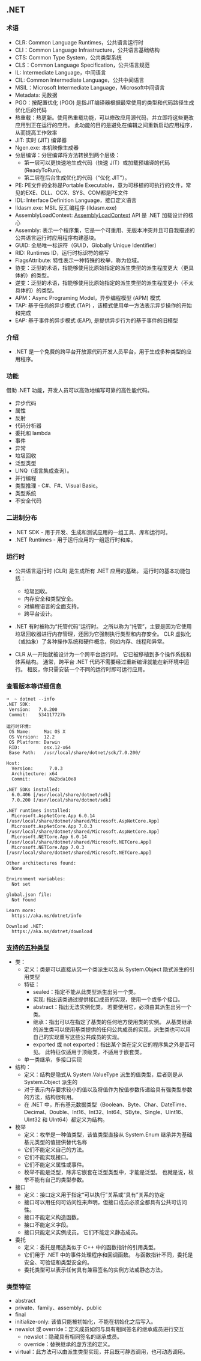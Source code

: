 ﻿## .NET

### 术语
- CLR: Common Language Runtimes，公共语言运行时
- CLI：Common Language Infrastructure，公共语言基础结构
- CTS: Common Type System，公共类型系统
- CLS：Common Language Specification，公共语言规范
- IL: Intermediate Language，中间语言
- CIL: Common Intermediate Language，公共中间语言
- MSIL：Microsoft Intermediate Language，Microsoft中间语言
- Metadata: 元数据
- PGO：按配置优化 (PGO) 是指JIT编译器根据最常使用的类型和代码路径生成优化后的代码
- 热重载：热更新。使用热重载功能，可以修改应用源代码，并立即将这些更改应用到正在运行的应用。 此功能的目的是避免在编辑之间重新启动应用程序，从而提高工作效率
- JIT: 实时 (JIT) 编译器
- Ngen.exe: 本机映像生成器
- 分层编译：分层编译将方法转换到两个层级：
  - 第一层可以更快速地生成代码（快速 JIT）或加载预编译的代码 (ReadyToRun)。
  - 第二层在后台生成优化的代码（“优化 JIT”）。
- PE: PE文件的全称是Portable Executable，意为可移植的可执行的文件，常见的EXE、DLL、OCX、SYS、COM都是PE文件
- IDL: Interface Definition Language，接口定义语言
- Ildasm.exe: MSIL 反汇编程序 (Ildasm.exe)
- AssemblyLoadContext: [AssemblyLoadContext](https://learn.microsoft.com/zh-cn/dotnet/core/dependency-loading/understanding-assemblyloadcontext) API 是 .NET 加载设计的核心
- Assembly: 表示一个程序集，它是一个可重用、无版本冲突并且可自我描述的公共语言运行时应用程序构建基块。
- GUID: 全局唯一标识符（GUID，Globally Unique Identifier）
- RID: Runtimes ID，运行时标识符的缩写
- FlagsAttribute: 特性表示一种特殊的枚举，称为位域。
- 协变：泛型的术语，指能够使用比原始指定的派生类型的派生程度更大（更具体的）的类型。
- 逆变：泛型的术语，指能够使用比原始指定的派生类型的派生程度更小（不太具体的）的类型。
- APM：Async Programing Model，异步编程模型 (APM) 模式
- TAP: 基于任务的异步模式 (TAP) ，该模式使用单一方法表示异步操作的开始和完成
- EAP: 基于事件的异步模式 (EAP), 是提供异步行为的基于事件的旧模型


### 介绍
- .NET 是一个免费的跨平台开放源代码开发人员平台，用于生成多种类型的应用程序。

### 功能
借助 .NET 功能，开发人员可以高效地编写可靠的高性能代码。

- 异步代码
- 属性
- 反射
- 代码分析器
- 委托和 lambda
- 事件
- 异常
- 垃圾回收
- 泛型类型
- LINQ（语言集成查询）。
- 并行编程
- 类型推理 - C#、F#、Visual Basic。
- 类型系统
- 不安全代码

### 二进制分布
- .NET SDK - 用于开发、生成和测试应用的一组工具、库和运行时。
- .NET Runtimes - 用于运行应用的一组运行时和库。

### 运行时
- 公共语言运行时 (CLR) 是生成所有 .NET 应用的基础。 运行时的基本功能包括：
  - 垃圾回收。
  - 内存安全和类型安全。
  - 对编程语言的全面支持。
  - 跨平台设计。

- .NET 有时被称为“托管代码”运行时。 之所以称为“托管”，主要是因为它使用垃圾回收器进行内存管理，还因为它强制执行类型和内存安全。 CLR 虚拟化（或抽象）了各种操作系统和硬件概念，例如内存、线程和异常。
- CLR 从一开始就被设计为一个跨平台运行时。 它已被移植到多个操作系统和体系结构。 通常，跨平台 .NET 代码不需要经过重新编译就能在新环境中运行。 相反，你只需安装一个不同的运行时即可运行应用。


### 查看版本等详细信息
```shell
➜  ~ dotnet --info
.NET SDK:
 Version:   7.0.200
 Commit:    534117727b

运行时环境:
 OS Name:     Mac OS X
 OS Version:  12.2
 OS Platform: Darwin
 RID:         osx.12-x64
 Base Path:   /usr/local/share/dotnet/sdk/7.0.200/

Host:
  Version:      7.0.3
  Architecture: x64
  Commit:       0a2bda10e8

.NET SDKs installed:
  6.0.406 [/usr/local/share/dotnet/sdk]
  7.0.200 [/usr/local/share/dotnet/sdk]

.NET runtimes installed:
  Microsoft.AspNetCore.App 6.0.14 [/usr/local/share/dotnet/shared/Microsoft.AspNetCore.App]
  Microsoft.AspNetCore.App 7.0.3 [/usr/local/share/dotnet/shared/Microsoft.AspNetCore.App]
  Microsoft.NETCore.App 6.0.14 [/usr/local/share/dotnet/shared/Microsoft.NETCore.App]
  Microsoft.NETCore.App 7.0.3 [/usr/local/share/dotnet/shared/Microsoft.NETCore.App]

Other architectures found:
  None

Environment variables:
  Not set

global.json file:
  Not found

Learn more:
  https://aka.ms/dotnet/info

Download .NET:
  https://aka.ms/dotnet/download
```

### [支持的五种类型](https://learn.microsoft.com/zh-cn/dotnet/standard/base-types/common-type-system)
- 类：
  - 定义：类是可以直接从另一个类派生以及从 System.Object 隐式派生的引用类型
  - 特征：
    - sealed：指定不能从此类型派生出另一个类。
    - 实现: 指出该类通过提供接口成员的实现，使用一个或多个接口。
    - abstract：指出无法实例化类。 若要使用它，必须由其派生出另一个类。
    - 继承：指出可以在指定了基类的任何地方使用类的实例。 从基类继承的派生类可以使用基类提供的任何公共成员的实现，派生类也可以用自己的实现重写这些公共成员的实现。
    - exported 或 not exported：指出某个类在定义它的程序集之外是否可见。 此特征仅适用于顶级类，不适用于嵌套类。
  - 单一类继承，多接口实现
- 结构：
  - 定义：结构是隐式从 System.ValueType 派生的值类型，后者则是从 System.Object 派生的
  - 对于表示内存要求较小的值以及将值作为按值参数传递给具有强类型参数的方法，结构很有用。
  - 在 .NET 中，所有基元数据类型（Boolean、Byte、Char、DateTime、Decimal、Double、Int16、Int32、Int64、SByte、Single、UInt16、UInt32 和 UInt64）都定义为结构。
- 枚举
  - 定义：枚举是一种值类型，该值类型直接从 System.Enum 继承并为基础基元类型的值提供替代名称
  - 它们不能定义自己的方法。
  - 它们不能实现接口。
  - 它们不能定义属性或事件。
  - 枚举不能是泛型，除非它嵌套在泛型类型中，才能是泛型。 也就是说，枚举不能有自己的类型参数。
- 接口
  - 定义：接口定义用于指定“可以执行”关系或“具有”关系的协定
  - 接口可以用任何可访问性来声明，但接口成员必须全都具有公共可访问性。
  - 接口不能定义构造函数。
  - 接口不能定义字段。
  - 接口只能定义实例成员。 它们不能定义静态成员。
- 委托
  - 定义：委托是用途类似于 C++ 中的函数指针的引用类型。
  - 它们用于 .NET 中的事件处理程序和回调函数。 与函数指针不同，委托是安全、可验证和类型安全的。
  - 委托类型可以表示任何具有兼容签名的实例方法或静态方法。

### 类型特征
- abstract
- private、family、assembly、public
- final
- initialize-only: 该值只能被初始化，不能在初始化之后写入。
- newslot 或 override：定义成员如何与具有相同签名的继承成员进行交互
  - newslot：隐藏具有相同签名的继承成员。
  - override：替换继承的虚方法的定义。
- virtual：此方法可以由派生类型实现，并且既可静态调用，也可动态调用。
